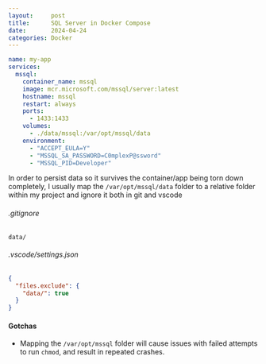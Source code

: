 ```yaml
---
layout:     post
title:      SQL Server in Docker Compose
date:       2024-04-24
categories: Docker
---
```

```yaml
name: my-app
services:
  mssql:
    container_name: mssql
    image: mcr.microsoft.com/mssql/server:latest
    hostname: mssql
    restart: always
    ports:
      - 1433:1433
    volumes:
      - ./data/mssql:/var/opt/mssql/data
    environment:
      - "ACCEPT_EULA=Y"
      - "MSSQL_SA_PASSWORD=C0mplexP@ssword"
      - "MSSQL_PID=Developer"
```

In order to persist data so it survives the container/app being torn down completely, I usually map the `/var/opt/mssql/data` folder to a relative folder within my project and ignore it both in git and vscode

###### .gitignore
```gitignore
data/
```

###### .vscode/settings.json
```json
{
  "files.exclude": {
    "data/": true
  }
}
```

#### Gotchas
- Mapping the `/var/opt/mssql` folder will cause issues with failed attempts to run `chmod`, and result in repeated crashes.